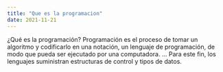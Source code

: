 ```yaml
---
title: "Que es la programacion"
date: 2021-11-21
---
```


¿Qué es la programación?
Programación es el proceso de tomar un algoritmo y codificarlo en una notación, un lenguaje de programación,
de modo que pueda ser ejecutado por una computadora. ...
Para este fin, los lenguajes suministran estructuras de control y tipos de datos.
